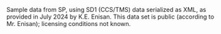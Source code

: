 Sample data from SP, using SD1 (CCS/TMS) data serialized as XML, as provided in July 2024 by K.E. Enisan.
This data set is public (according to Mr. Enisan); licensing conditions not known.

